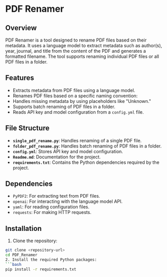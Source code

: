 # PDF Renamer

## Overview
PDF Renamer is a tool designed to rename PDF files based on their metadata. It uses a language model to extract metadata such as author(s), year, journal, and title from the content of the PDF and generates a formatted filename. The tool supports renaming individual PDF files or all PDF files in a folder.

## Features
- Extracts metadata from PDF files using a language model.
- Renames PDF files based on a specific naming convention:
- Handles missing metadata by using placeholders like "Unknown."
- Supports batch renaming of PDF files in a folder.
- Reads API key and model configuration from a `config.yml` file.

## File Structure
- **`single_pdf_rename.py`**: Handles renaming of a single PDF file.
- **`folder_pdf_rename.py`**: Handles batch renaming of PDF files in a folder.
- **`config.yml`**: Stores API key and model configuration.
- **`Readme.md`**: Documentation for the project.
- **`requirements.txt`**: Contains the Python dependencies required by the project.

## Dependencies
- `PyPDF2`: For extracting text from PDF files.
- `openai`: For interacting with the language model API.
- `yaml`: For reading configuration files.
- `requests`: For making HTTP requests.

## Installation
1. Clone the repository:
```bash
git clone <repository-url>
cd PDF_Renamer
2. Install the required Python packages:
```bash
pip install -r requirements.txt
